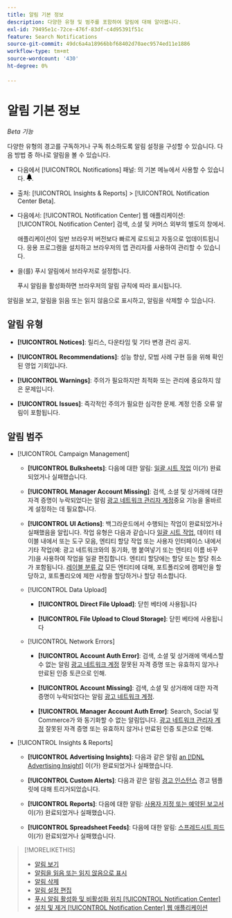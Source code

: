 ```yaml
---
title: 알림 기본 정보
description: 다양한 유형 및 범주를 포함하여 알림에 대해 알아봅니다.
exl-id: 79495e1c-72ce-476f-83df-c4d95391f51c
feature: Search Notifications
source-git-commit: 49dc6a4a18966bbf68402d70aec9574ed11e1886
workflow-type: tm+mt
source-wordcount: '430'
ht-degree: 0%

---
```


# 알림 기본 정보

*Beta 기능*

다양한 유형의 경고를 구독하거나 구독 취소하도록 알림 설정을 구성할 수 있습니다. 다음 방법 중 하나로 알림을 볼 수 있습니다.

* 다음에서 [!UICONTROL Notifications] 패널: 의 기본 메뉴에서 사용할 수 있습니다. ![알림](/help/search-social-commerce/assets/notifications-panel.png "알림").

* 출처: [!UICONTROL Insights & Reports] > [!UICONTROL Notification Center Beta].

* 다음에서: [!UICONTROL Notification Center] 웹 애플리케이션: [!UICONTROL Notification Center] 검색, 소셜 및 커머스 외부의 별도의 창에서.

  애플리케이션이 일반 브라우저 버전보다 빠르게 로드되고 자동으로 업데이트됩니다. 응용 프로그램을 설치하고 브라우저의 앱 관리자를 사용하여 관리할 수 있습니다.

* 을(를) 푸시 알림에서 브라우저로 설정합니다.

  푸시 알림을 활성화하면 브라우저의 알림 규칙에 따라 표시됩니다.

알림을 보고, 알림을 읽음 또는 읽지 않음으로 표시하고, 알림을 삭제할 수 있습니다.

## 알림 유형

* **[!UICONTROL Notices]**: 릴리스, 다운타임 및 기타 변경 관리 공지.

* **[!UICONTROL Recommendations]**: 성능 향상, 모범 사례 구현 등을 위해 확인된 영업 기회입니다.

* **[!UICONTROL Warnings]**: 주의가 필요하지만 최적화 또는 관리에 중요하지 않은 문제입니다.

* **[!UICONTROL Issues]**: 즉각적인 주의가 필요한 심각한 문제. 계정 인증 오류 알림이 포함됩니다.

## 알림 범주

* [!UICONTROL Campaign Management]

   * **[!UICONTROL Bulksheets]**: 다음에 대한 알림: [일괄 시트 작업](/help/search-social-commerce/campaign-management/bulksheets/bulksheet-about.md) 이(가) 완료되었거나 실패했습니다.

   * **[!UICONTROL Manager Account Missing]**: 검색, 소셜 및 상거래에 대한 자격 증명이 누락되었다는 알림 [광고 네트워크 관리자 계정](/help/search-social-commerce/admin/manager-accounts.md)중요 기능을 올바르게 설정하는 데 필요합니다.

   * **[!UICONTROL UI Actions]**: 백그라운드에서 수행되는 작업이 완료되었거나 실패했음을 알립니다. 작업 유형은 다음과 같습니다 [일괄 시트 작업](/help/search-social-commerce/campaign-management/bulksheets/bulksheet-about.md), 데이터 테이블 내에서 또는 도구 모음, 엔티티 할당 작업 또는 사용자 인터페이스 내에서 기타 작업(예: 광고 네트워크와의 동기화, 행 붙여넣기 또는 엔티티 이름 바꾸기)을 사용하여 작업을 일괄 편집합니다. 엔티티 할당에는 할당 또는 할당 취소가 포함됩니다. [레이블 분류 값](/help/search-social-commerce/campaign-management/label-classifications/classification-about.md) 모든 엔티티에 대해, 포트폴리오에 캠페인을 할당하고, 포트폴리오에 제한 사항을 할당하거나 할당 취소합니다.<!--Link "constraint" to constraint-about.md if that file is ever public -->

   * [!UICONTROL Data Upload]

      * **[!UICONTROL Direct File Upload]**: 닫힌 베타에 사용됩니다

      * **[!UICONTROL File Upload to Cloud Storage]**: 닫힌 베타에 사용됩니다

   * [!UICONTROL Network Errors]

      * **[!UICONTROL Account Auth Error]**: 검색, 소셜 및 상거래에 액세스할 수 없는 알림 [광고 네트워크 계정](/help/search-social-commerce/campaign-management/accounts/ad-network-account-about.md) 잘못된 자격 증명 또는 유효하지 않거나 만료된 인증 토큰으로 인해.

      * **[!UICONTROL Account Missing]**: 검색, 소셜 및 상거래에 대한 자격 증명이 누락되었다는 알림 [광고 네트워크 계정](/help/search-social-commerce/campaign-management/accounts/ad-network-account-about.md).

      * **[!UICONTROL Manager Account Auth Error]**: Search, Social 및 Commerce가 와 동기화할 수 없는 알림입니다. [광고 네트워크 관리자 계정](/help/search-social-commerce/admin/manager-accounts.md) 잘못된 자격 증명 또는 유효하지 않거나 만료된 인증 토큰으로 인해.

  <!--
  * [!UICONTROL Setup Errors]
  
    * **[!UICONTROL Adobe Analytics Tracking Setup Error]**: : Notifications that the [!UICONTROL Landing Page Suffix] value is incorrect, missing, or contains an incorrect [AMO ID template](/help/integrations/analytics/ids.md#amo-id-formats); the [!UICONTROL Tracking Template] is incorrect or missing; or the [!UICONTROL Landing Page Suffix] or [!UICONTROL Tracking Template] is overridden at a lower level by an incorrect value. Separate notifications are sent a) for errors at the account level and b) for errors at the campaign and lower levels.
    
    * **[!UICONTROL Manager Account Missing]**: Notifications that Search, Social, & Commerce is missing the credentials for an [ad network manager account](/help/search-social-commerce/admin/manager-accounts.md), which are required for the correct setup of critical functions.
  -->

* [!UICONTROL Insights & Reports]

   * **[!UICONTROL Advertising Insights]**: 다음과 같은 알림 [an [!DNL Advertising Insight]](/help/search-social-commerce/advertising-insights/insight-about.md) 이(가) 완료되었거나 실패했습니다.

   * **[!UICONTROL Custom Alerts]**: 다음과 같은 알림 [경고 인스턴스](/help/search-social-commerce/alerts/alert-about.md) 경고 템플릿에 대해 트리거되었습니다.

   * **[!UICONTROL Reports]**: 다음에 대한 알림: [사용자 지정 또는 예약된 보고서](/help/search-social-commerce/reports/report-about.md) 이(가) 완료되었거나 실패했습니다.

   * **[!UICONTROL Spreadsheet Feeds]**: 다음에 대한 알림: [스프레드시트 피드](/help/search-social-commerce/reports/automation/spreadsheet-feeds/spreadsheet-feed-about.md) 이(가) 완료되었거나 실패했습니다.

<!--
* [!UICONTROL Optimization]

  * **[!UICONTROL Accuracy]**: 

-->

<!--
* [!UICONTROL Portfolio Management]

  * **[!UICONTROL Simulation Report]**: 

-->

<!--
* [!UICONTROL System]

  * **[!UICONTROL Change Management]**: 

-->

>[!MORELIKETHIS]
>
>* [알림 보기](notification-view.md)
>* [알림을 읽음 또는 읽지 않음으로 표시](notification-mark-read-unread.md)
>* [알림 삭제](notification-delete.md)
>* [알림 설정 편집](notification-edit.md)
>* [푸시 알림 활성화 및 비활성화 위치 [!UICONTROL Notification Center]](notifications-push-enable-disable.md)
>* [설치 및 제거 [!UICONTROL Notification Center] 웹 애플리케이션](notification-app-install-uninstall.md)
